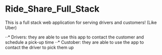 # Ride_Share_Full_Stack


This is a full stack web application for serving drivers and customers! (Like Uber)

⋅⋅* Drivers: they are able to use this app to contact the customer and schedule a pick-up time
⋅⋅* Custober: they are able to use the app to contact the driver to pick them up
